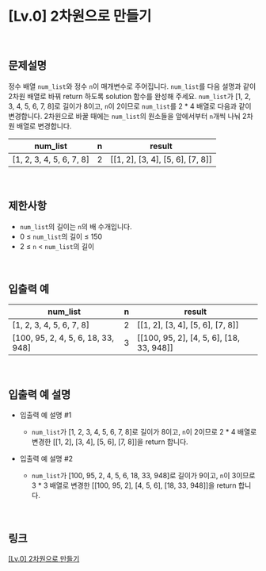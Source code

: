 # [Lv.0] 2차원으로 만들기

<br>

## 문제설명
정수 배열 `num_list`와 정수 `n`이 매개변수로 주어집니다. `num_list`를 다음 설명과 같이 2차원 배열로 바꿔 return 하도록 solution 함수를 완성해 주세요. `num_list`가 [1, 2, 3, 4, 5, 6, 7, 8]로 길이가 8이고, `n`이 2이므로 `num_list`를 2 * 4 배열로 다음과 같이 변경합니다. 2차원으로 바꿀 때에는 `num_list`의 원소들을 앞에서부터 `n`개씩 나눠 2차원 배열로 변경합니다.

| num_list | n | result |
|---|---|---|
| [1, 2, 3, 4, 5, 6, 7, 8] | 2 | [[1, 2], [3, 4], [5, 6], [7, 8]] |

<br>

## 제한사항
- `num_list`의 길이는 `n`의 배 수개입니다.
- 0 ≤ `num_list`의 길이 ≤ 150
- 2 ≤ `n` < `num_list`의 길이

<br>

## 입출력 예
| num_list | n | result |
|---|---|---|
| [1, 2, 3, 4, 5, 6, 7, 8] | 2 | [[1, 2], [3, 4], [5, 6], [7, 8]] |
| [100, 95, 2, 4, 5, 6, 18, 33, 948] | 3 | [[100, 95, 2], [4, 5, 6], [18, 33, 948]] |

<br>

## 입출력 예 설명
- 입출력 예 설명 #1
    - `num_list`가 [1, 2, 3, 4, 5, 6, 7, 8]로 길이가 8이고, `n`이 2이므로 2 * 4 배열로 변경한 [[1, 2], [3, 4], [5, 6], [7, 8]]을 return 합니다.

- 입출력 예 설명 #2
    - `num_list`가 [100, 95, 2, 4, 5, 6, 18, 33, 948]로 길이가 9이고, `n`이 3이므로 3 * 3 배열로 변경한 [[100, 95, 2], [4, 5, 6], [18, 33, 948]]을 return 합니다.

<br>

## 링크
[[Lv.0] 2차원으로 만들기](https://school.programmers.co.kr/learn/courses/30/lessons/120842)
